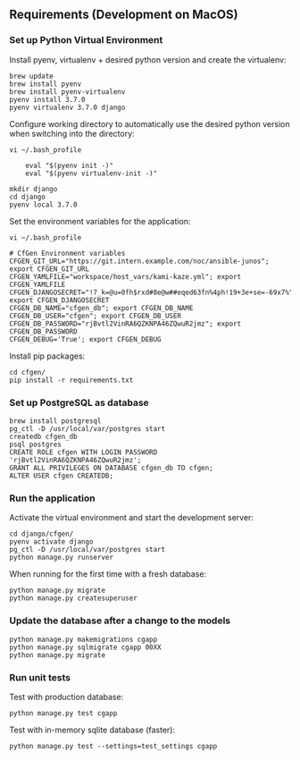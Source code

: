 ## Requirements (Development on MacOS)

### Set up Python Virtual Environment

Install pyenv, virtualenv + desired python version and create the virtualenv:

    brew update
    brew install pyenv
    brew install pyenv-virtualenv
    pyenv install 3.7.0
    pyenv virtualenv 3.7.0 django

Configure working directory to automatically use the desired python version when switching into the directory:

    vi ~/.bash_profile

        eval "$(pyenv init -)"
        eval "$(pyenv virtualenv-init -)"

    mkdir django
    cd django
    pyenv local 3.7.0

Set the environment variables for the application:

    vi ~/.bash_profile

    # CfGen Environment variables
    CFGEN_GIT_URL="https://git.intern.example.com/noc/ansible-junos"; export CFGEN_GIT_URL
    CFGEN_YAMLFILE="workspace/host_vars/kami-kaze.yml"; export CFGEN_YAMLFILE
    CFGEN_DJANGOSECRET="!7_k=@u=0fh$rxd#8e@w##eqed63fn%4ph!19+3e+se=-69x7%"; export CFGEN_DJANGOSECRET
    CFGEN_DB_NAME="cfgen_db"; export CFGEN_DB_NAME
    CFGEN_DB_USER="cfgen"; export CFGEN_DB_USER
    CFGEN_DB_PASSWORD="rjBvtl2VinRA6QZKNPA46ZQwuR2jmz"; export CFGEN_DB_PASSWORD
    CFGEN_DEBUG='True'; export CFGEN_DEBUG

Install pip packages:

    cd cfgen/
    pip install -r requirements.txt


### Set up PostgreSQL as database

    brew install postgresql
    pg_ctl -D /usr/local/var/postgres start
    createdb cfgen_db
    psql postgres
    CREATE ROLE cfgen WITH LOGIN PASSWORD 'rjBvtl2VinRA6QZKNPA46ZQwuR2jmz';
    GRANT ALL PRIVILEGES ON DATABASE cfgen_db TO cfgen;
    ALTER USER cfgen CREATEDB;


### Run the application

Activate the virtual environment and start the development server:

    cd django/cfgen/
    pyenv activate django
    pg_ctl -D /usr/local/var/postgres start
    python manage.py runserver

When running for the first time with a fresh database:

    python manage.py migrate
    python manage.py createsuperuser


### Update the database after a change to the models

    python manage.py makemigrations cgapp
    python manage.py sqlmigrate cgapp 00XX
    python manage.py migrate


### Run unit tests

Test with production database:

    python manage.py test cgapp

Test with in-memory sqlite database (faster):

    python manage.py test --settings=test_settings cgapp